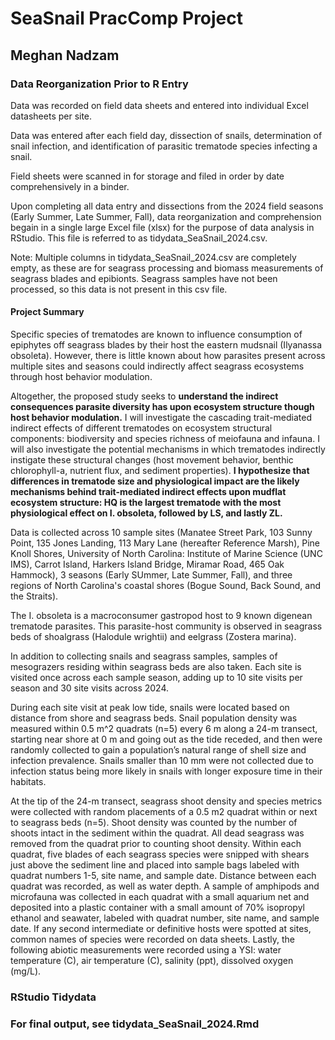 # SeaSnail PracComp Project
## Meghan Nadzam
### Data Reorganization Prior to R Entry

Data was recorded on field data sheets and entered into individual Excel datasheets per site. 

Data was entered after each field day, dissection of snails, determination of snail infection, and identification of parasitic trematode species infecting a snail. 

Field sheets were scanned in for storage and filed in order by date comprehensively in a binder.

Upon completing all data entry and dissections from the 2024 field seasons (Early Summer, Late Summer, Fall), data reorganization and comprehension begain in a single large Excel file (xlsx) for the purpose of data analysis in RStudio. This file is referred to as tidydata_SeaSnail_2024.csv.

Note: Multiple columns in tidydata_SeaSnail_2024.csv are completely empty, as these are for seagrass processing and biomass measurements of seagrass blades and epibionts. Seagrass samples have not been processed, so this data is not present in this csv file. 

#### Project Summary

Specific species of trematodes are known to influence consumption of epiphytes off seagrass blades by their host the eastern mudsnail (Ilyanassa obsoleta). However, there is little known about how parasites present across multiple sites and seasons could indirectly affect seagrass ecosystems through host behavior modulation. 

Altogether, the proposed study seeks to **understand the indirect consequences parasite diversity has upon ecosystem structure though host behavior modulation.** I will investigate the cascading trait-mediated indirect effects of different trematodes on ecosystem structural components: biodiversity and species richness of meiofauna and infauna. I will also investigate the potential mechanisms in which trematodes indirectly instigate these structural changes (host movement behavior, benthic chlorophyll-a, nutrient flux, and sediment properties). **I hypothesize that differences in trematode size and physiological impact are the likely mechanisms behind trait-mediated indirect effects upon mudflat ecosystem structure: HQ is the largest trematode with the most physiological effect on I. obsoleta, followed by LS, and lastly ZL.**

Data is collected across 10 sample sites (Manatee Street Park, 103 Sunny Point, 135 Jones Landing, 113 Mary Lane (hereafter Reference Marsh), Pine Knoll Shores, University of North Carolina: Institute of Marine Science (UNC IMS), Carrot Island, Harkers Island Bridge, Miramar Road, 465 Oak Hammock), 3 seasons (Early SUmmer, Late Summer, Fall), and three regions of North Carolina's coastal shores (Bogue Sound, Back Sound, and the Straits).

The I. obsoleta is a macroconsumer gastropod host to 9 known digenean trematode parasites. This parasite-host community is observed in seagrass beds of shoalgrass (Halodule wrightii) and eelgrass (Zostera marina). 

In addition to collecting snails and seagrass samples, samples of mesograzers residing within seagrass beds are also taken. Each site is visited once across each sample season, adding up to 10 site visits per season and 30 site visits across 2024. 

During each site visit at peak low tide, snails were located based on distance from shore and seagrass beds. Snail population density was measured within 0.5 m^2 quadrats (n=5) every 6 m along a 24-m transect, starting near shore at 0 m and going out as the tide receded, and then were randomly collected to gain a population’s natural range of shell size and infection prevalence. Snails smaller than 10 mm were not collected due to infection status being more likely in snails with longer exposure time in their habitats. 

At the tip of the 24-m transect, seagrass shoot density and species metrics were collected with random placements of a 0.5 m2 quadrat within or next to seagrass beds (n=5). Shoot density was counted by the number of shoots intact in the sediment within the quadrat. All dead seagrass was removed from the quadrat prior to counting shoot density. Within each quadrat, five blades of each seagrass species were snipped with shears just above the sediment line and placed into sample bags labeled with quadrat numbers 1-5, site name, and sample date. Distance between each quadrat was recorded, as well as water depth. A sample of amphipods and microfauna was collected in each quadrat with a small aquarium net and deposited into a plastic container with a small amount of 70% isopropyl ethanol and seawater, labeled with quadrat number, site name, and sample date. If any second intermediate or definitive hosts were spotted at sites, common names of species were recorded on data sheets. Lastly, the following abiotic measurements were recorded using a YSI: water temperature (C), air temperature (C), salinity (ppt), dissolved oxygen (mg/L). 

### RStudio Tidydata



### For final output, see tidydata_SeaSnail_2024.Rmd
